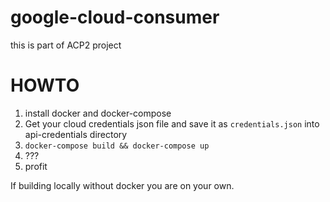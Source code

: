 # google-cloud-consumer

this is part of ACP2 project

# HOWTO
1. install docker and docker-compose
2. Get your cloud credentials json file and save it as `credentials.json` into api-credentials directory
2. `docker-compose build && docker-compose up`
3. ???
4. profit

If building locally without docker you are on your own. 
